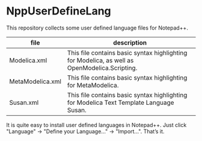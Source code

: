 NppUserDefineLang
=================

This repository collects some user defined language files for Notepad++.

file             | description
---------------- | -----------
Modelica.xml     | This file contains basic syntax highlighting for Modelica, as well as OpenModelica.Scripting.
MetaModelica.xml | This file contains basic syntax highlighting for MetaModelica.
Susan.xml        | This file contains basic syntax highlighting for Modelica Text Template Language Susan.

It is quite easy to install user defined languages in Notepad++. Just click "Language" -> "Define your Language..." -> "Import...". That’s it.
